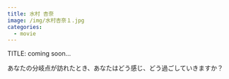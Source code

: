 ```yaml
---
title: 水村 杏奈
image: /img/水村杏奈１.jpg
categories:
  - movie
---
```

TITLE: coming soon...

あなたの分岐点が訪れたとき、あなたはどう感じ、どう過ごしていきますか？
